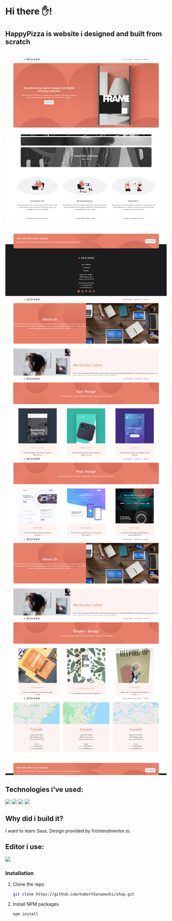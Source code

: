 
# Hi there ✋!<br>
## HappyPizza is website i designed and built from scratch<br>
<div><br>
<img src="./designo.png"/>
<img src="./designo_home.png"/>
  <img src="./designo_footer.png"/>
  <img src="./designo_aboutus.png"/>
   <img src="./designo_appdesign.png"/>
   <img src="./designo_webdesign.png"/>
   <img src="./designo_aboutus.png"/>
   <img src="./designo_graphic.png"/>
   <img src="./designo_locations.png"/>
</div>

## Technologies i've used:
<p>
<img src="https://img.shields.io/badge/HTML5-E34F26?style=for-the-badge&logo=html5&logoColor=white" />
  <img src="https://img.shields.io/badge/CSS3-1572B6?style=for-the-badge&logo=css3&logoColor=white" />
  <img src="https://img.shields.io/badge/JavaScript-323330?style=for-the-badge&logo=javascript&logoColor=F7DF1E" />
  <img src="https://img.shields.io/badge/Sass-CC6699?style=for-the-badge&logo=sass&logoColor=white" />

</p>

## Why did i build it?
I want to learn Sass. Design provided by frontendmentor.io.


## Editor i use:
<p>
<img src="https://img.shields.io/badge/Visual_Studio_Code-0078D4?style=for-the-badge&logo=visual%20studio%20code&logoColor=white" />
</p>

### Installation




1. Clone the repo
   ```sh
   git clone https://github.com/hubertkarwowski/shop.git
   ```
2. Install NPM packages
   ```sh
   npm install
   ```



